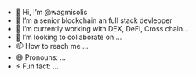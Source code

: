 - 👋 Hi, I’m @wagmisolis
- 👀 I’m a senior blockchain an full stack devleoper
- 🌱 I’m currently working with DEX, DeFi, Cross chain...
- 💞️ I’m looking to collaborate on ...
- 📫 How to reach me ...
- 😄 Pronouns: ...
- ⚡ Fun fact: ...

<!---
wagmisolis/wagmisolis is a ✨ special ✨ repository because its `README.md` (this file) appears on your GitHub profile.
You can click the Preview link to take a look at your changes.
--->
